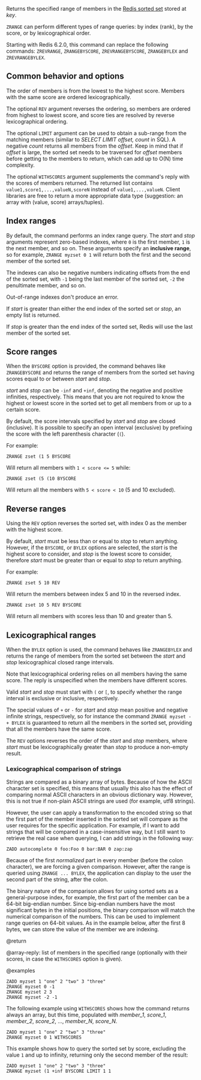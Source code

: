 Returns the specified range of members in the [Redis sorted set](/docs/data-types/sorted-sets) stored at _key_.

`ZRANGE` can perform different types of range queries: by index (rank), by the score, or by lexicographical order.

Starting with Redis 6.2.0, this command can replace the following commands: `ZREVRANGE`, `ZRANGEBYSCORE`, `ZREVRANGEBYSCORE`, `ZRANGEBYLEX` and `ZREVRANGEBYLEX`.

## Common behavior and options

The order of members is from the lowest to the highest score.
Members with the same score are ordered lexicographically.

The optional `REV` argument reverses the ordering, so members are ordered from highest to lowest score, and score ties are resolved by reverse lexicographical ordering.

The optional `LIMIT` argument can be used to obtain a sub-range from the matching members (similar to _SELECT LIMIT offset, count_ in SQL).
A negative _count_ returns all members from the _offset_.
Keep in mind that if _offset_ is large, the sorted set needs to be traversed for _offset_ members before getting to the members to return, which can add up to O(N) time complexity.

The optional `WITHSCORES` argument supplements the command's reply with the scores of members returned.
The returned list contains `value1,score1,...,valueN,scoreN` instead of `value1,...,valueN`.
Client libraries are free to return a more appropriate data type (suggestion: an array with (value, score) arrays/tuples).

## Index ranges

By default, the command performs an index range query.
The _start_ and _stop_ arguments represent zero-based indexes, where `0` is the first member, `1` is the next member, and so on.
These arguments specify an **inclusive range**, so for example, `ZRANGE myzset 0 1` will return both the first and the second member of the sorted set.

The indexes can also be negative numbers indicating offsets from the end of the sorted set, with `-1` being the last member of the sorted set, `-2` the penultimate member, and so on.

Out-of-range indexes don't produce an error.

If _start_ is greater than either the end index of the sorted set or _stop_, an empty list is returned.

If _stop_ is greater than the end index of the sorted set, Redis will use the last member of the sorted set.

## Score ranges

When the `BYSCORE` option is provided, the command behaves like `ZRANGEBYSCORE` and returns the range of members from the sorted set having scores equal to or between _start_ and _stop_.

_start_ and _stop_ can be `-inf` and `+inf`, denoting the negative and positive infinities, respectively.
This means that you are not required to know the highest or lowest score in the sorted set to get all members from or up to a certain score.

By default, the score intervals specified by _start_ and _stop_ are closed (inclusive).
It is possible to specify an open interval (exclusive) by prefixing the score with the left parenthesis character (`(`).

For example:

```
ZRANGE zset (1 5 BYSCORE
```

Will return all members with `1 < score <= 5` while:

```
ZRANGE zset (5 (10 BYSCORE
```

Will return all the members with `5 < score < 10` (5 and 10 excluded).

## Reverse ranges

Using the `REV` option reverses the sorted set, with index 0 as the member with the highest score.

By default, _start_ must be less than or equal to _stop_ to return anything.
However, if the `BYSCORE`, or `BYLEX` options are selected, the _start_ is the highest score to consider, and _stop_ is the lowest score to consider, therefore _start_ must be greater than or equal to _stop_ to return anything.

For example:

```
ZRANGE zset 5 10 REV
```

Will return the members between index 5 and 10 in the reversed index.

```
ZRANGE zset 10 5 REV BYSCORE
```

Will return all members with scores less than 10 and greater than 5.

## Lexicographical ranges

When the `BYLEX` option is used, the command behaves like `ZRANGEBYLEX` and returns the range of members from the sorted set between the _start_ and _stop_ lexicographical closed range intervals.

Note that lexicographical ordering relies on all members having the same score.
The reply is unspecified when the members have different scores.

Valid _start_ and _stop_ must start with `(` or `[`, to specify whether the range interval is exclusive or inclusive, respectively.

The special values of `+` or `-` for _start_ and _stop_ mean positive and negative infinite strings, respectively, so for instance the command `ZRANGE myzset - + BYLEX` is guaranteed to return all the members in the sorted set, providing that all the members have the same score.

The `REV` options reverses the order of the _start_ and _stop_ members, where _start_ must be lexicographically greater than _stop_ to produce a non-empty result.

### Lexicographical comparison of strings

Strings are compared as a binary array of bytes.
Because of how the ASCII character set is specified, this means that usually this also has the effect of comparing normal ASCII characters in an obvious dictionary way.
However, this is not true if non-plain ASCII strings are used (for example, utf8 strings).

However, the user can apply a transformation to the encoded string so that the first part of the member inserted in the sorted set will compare as the user requires for the specific application. 
For example, if I want to add strings that will be compared in a case-insensitive way, but I still
want to retrieve the real case when querying, I can add strings in the following way:

    ZADD autocomplete 0 foo:Foo 0 bar:BAR 0 zap:zap

Because of the first *normalized* part in every member (before the colon character), we are forcing a given comparison. However, after the range is queried using `ZRANGE ... BYLEX`, the application can display to the user the second part of the string, after the colon.

The binary nature of the comparison allows for using sorted sets as a general-purpose index, for example, the first part of the member can be a 64-bit big-endian number.
Since big-endian numbers have the most significant bytes in the initial positions, the binary comparison will match the numerical comparison of the numbers. This can be used to implement range queries on 64-bit values. 
As in the example below, after the first 8 bytes, we can store the value of the member we are indexing.

@return

@array-reply: list of members in the specified range (optionally with their scores, in case the `WITHSCORES` option is given).

@examples

```cli
ZADD myzset 1 "one" 2 "two" 3 "three"
ZRANGE myzset 0 -1
ZRANGE myzset 2 3
ZRANGE myzset -2 -1
```

The following example using `WITHSCORES` shows how the command returns always an array, but this time, populated with *member_1*, *score_1*, *member_2*, *score_2*, ..., *member_N*, *score_N*.

```cli
ZADD myzset 1 "one" 2 "two" 3 "three"
ZRANGE myzset 0 1 WITHSCORES
```

This example shows how to query the sorted set by score, excluding the value `1` and up to infinity, returning only the second member of the result:

```cli
ZADD myzset 1 "one" 2 "two" 3 "three"
ZRANGE myzset (1 +inf BYSCORE LIMIT 1 1
```
